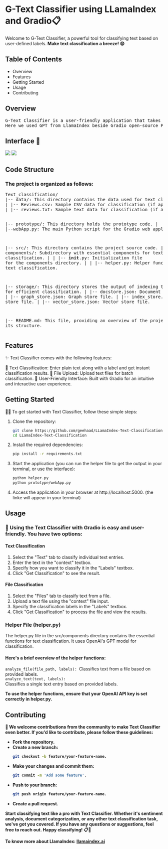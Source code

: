 <h1>G-Text Classifier using LLamaIndex and Gradio📋</h1>

<p>Welcome to G-Text Classifier, a powerful tool for classifying text based on user-defined labels.<b> Make text classification a breeze! 😎</b>
</p>

<h2>Table of Contents</h2>
<ul>
<li>Overview
<li>Features
<li>Getting Started
<li>Usage
<li>Contributing
</ul>

<h2>Overview</h2>
<pre>
G-Text Classifier is a user-friendly application that takes a piece of text or a file and classifies it based on the label provided by the user. Whether you're analyzing sentiment, categorizing documents, or any other text classification task, this tool has you covered.
Here we used GPT from LlamaIndex beside Gradio open-source Python package to build fast UI components.
</pre>
<h2>Interface 🎨</h2>
<img src = "img/txt.png">
<img src = "img/file.png">
<h2>Code Structure</h2>

<h3>The project is organized as follows:</h3>
<pre>
Text_classification/
|-- data/: This directory contains the data used for text classification.
| |-- Reviews.csv: Sample CSV data for classification (if applicable).
| |-- reviews.txt: Sample text data for classification (if applicable).

|-- prototype/: This directory holds the prototype code.
| |--webApp.py: The main Python script for the Gradio web application.

|-- src/: This directory contains the project source code.
| |-- components/: Subdirectory with essential components for text classification.
| | |-- __init__.py: Initialization file for the components directory.
| | |-- helper.py: Helper functions for text classification.

|-- storage/: This directory stores the output of indexing the data for efficient classification.
| |-- docstore.json: Document store file.
| |-- graph_store.json: Graph store file.
| |-- index_store.json: Index store file.
| |-- vector_store.json: Vector store file.

|-- README.md: This file, providing an overview of the project and its structure.
</pre>

<h2>Features</h2>
✨ Text Classifier comes with the following features:

📄 Text Classification: Enter plain text along with a label and get instant classification results.
📁 File Upload: Upload text files for batch classification.
🌟 User-Friendly Interface: Built with Gradio for an intuitive and interactive user experience.

<h2>Getting Started</h2>

👨‍💻 To get started with Text Classifier, follow these simple steps:
<ol>
<li>
Clone the repository:

```bash
git clone https://github.com/geehaad/LLamaIndex-Text-Classification.git
cd LLamaIndex-Text-Classification
```
<li>
Install the required dependencies:

```bash
pip install -r requirements.txt
```
<li>
Start the application (you can run the helper file to get the output in your terminal, or use the interface):

```bash
python helper.py
python prototype/webApp.py
```
<li>
Access the application in your browser at http://localhost:5000. (the linke will appear in your terminal)

</ol>

<h2>Usage</h2>

<h3>🚀 Using the Text Classifier with Gradio is easy and user-friendly. You have two options:</h3>
<h4>Text Classification</h4>
<ol>
<li>Select the "Text" tab to classify individual text entries.
<li>Enter the text in the "context" textbox.
<li>Specify how you want to classify it in the "Labels" textbox.

<li>Click "Get Classification" to see the result.
</ol>
<h4>File Classification</h4>
<ol>
<li>Select the "Files" tab to classify text from a file.
<li>Upload a text file using the "context" file input.
<li>Specify the classification labels in the "Labels" textbox.
<li>Click "Get Classification" to process the file and view the results.
</ol>

<h3>Helper File (helper.py)</h3>
The helper.py file in the src/components directory contains the essential functions for text classification. It uses OpenAI's GPT model for classification.

<h4>Here's a brief overview of the helper functions:</h4>

<code>analyze_file(file_path, labels): </code>Classifies text from a file based on provided labels.<br>
<code>analyze_text(text, labels): </code>Classifies a single text entry based on provided labels.<br>

<b>To use the helper functions, ensure that your OpenAI API key is set correctly in helper.py.<b>

<h2>Contributing</h2>
🤝 We welcome contributions from the community to make Text Classifier even better. If you'd like to contribute, please follow these guidelines:
<ul>
<li>
Fork the repository.
<li>
Create a new branch:

```bash
git checkout -b feature/your-feature-name. 
```

<li>
Make your changes and commit them: 

```bash
git commit -m 'Add some feature'.
```
<li>
Push to your branch:

```bash 
git push origin feature/your-feature-name.
```
<li>
Create a pull request.
</ul>

Start classifying text like a pro with Text Classifier. Whether it's sentiment analysis, document categorization, or any other text classification task, we've got you covered. If you have any questions or suggestions, feel free to reach out. Happy classifying! 📋🚀<br>

To know more about LlamaIndex: <a href=https://www.llamaindex.ai/>llamaindex.ai</a>